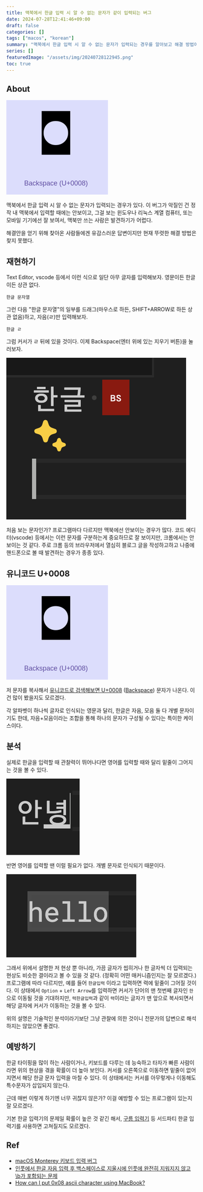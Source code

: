 ```yaml
---
title: 맥북에서 한글 입력 시 알 수 없는 문자가 같이 입력되는 버그
date: 2024-07-28T12:41:46+09:00
draft: false
categories: []
tags: ["macos", "korean"]
summary: "맥북에서 한글 입력 시 알 수 없는 문자가 입력되는 경우를 알아보고 해결 방법이 있는지 알아보자."
series: []
featuredImage: "/assets/img/20240728122945.png"
toc: true
---
```


## About

![/assets/img/20240728122945.png](/assets/img/20240728122945.png)

맥북에서 한글 입력 시 알 수 없는 문자가 입력되는 경우가 있다.
이 버그가 악질인 건 정작 내 맥북에서 입력할 때에는 안보이고, 그걸 보는 윈도우나 리눅스 계열 컴퓨터, 또는 모바일 기기에선 잘 보여서, 맥북만 쓰는 사람은 발견하기가 어렵다.

해결안을 얻기 위해 찾아온 사람들에겐 유감스러운 답변이지만 현재 뚜렷한 해결 방법은 찾지 못했다.

## 재현하기

Text Editor, vscode 등에서 이런 식으로 일단 아무 글자를 입력해보자. 영문이든 한글이든 상관 없다.

```
한글 문자열
```

그런 다음 "한글 문자열"의 일부를 드래그(마우스로 하든, SHIFT+ARROW로 하든 상관 없음)하고, 자음(ㄹ)만 입력해보자.

```
한글 ㄹ
```

그럼 커서가 ㄹ 뒤에 있을 것이다. 이제 Backspace(엔터 위에 있는 지우기 버튼)을 눌러보자.

![/assets/img/20240728120450.png](/assets/img/20240728120450.png)

처음 보는 문자인가? 프로그램마다 다르지만 맥북에선 안보이는 경우가 많다. 코드 에디터(vscode) 등에서는 이런 문자를 구분하는게 중요하므로 잘 보이지만, 크롬에서는 안보이는 것 같다.
주로 크롬 등의 브라우저에서 열심히 블로그 글을 작성하고하고 나중에 핸드폰으로 볼 때 발견하는 경우가 종종 있다.

## 유니코드 U+0008

![/assets/images/20240728122945.png](/assets/img/20240728122945.png)

저 문자를 복사해서 [유니코드로 검색해보면 U+0008](https://unicodeplus.com/U+0008) ([Backspace](https://en.wikipedia.org/wiki/Backspace)) 문자가 나온다. 이건 많이 봤을지도 모르겠다.

각 알파벳이 하나씩 글자로 인식되는 영문과 달리, 한글은 자음, 모음 둘 다 개별 문자이기도 한데, 자음+모음이라는 조합을 통해 하나의 문자가 구성될 수 있다는 특이한 케이스이다.

## 분석

실제로 한글을 입력할 때 관찰력이 뛰어나다면 영어를 입력할 때와 달리 밑줄이 그어지는 것을 볼 수 있다.

![/assets/img/20240728121933.png](/assets/img/20240728121933.png)

반면 영어를 입력할 땐 이럴 필요가 없다. 개별 문자로 인식되기 때문이다.

![/assets/img/20240728121938.png](/assets/img/20240728121938.png)

그래서 위에서 설명한 저 현상 뿐 아니라, 가끔 글자가 씹히거나 한 글자씩 더 입력되는 현상도 비슷한 결이라고 볼 수 있을 것 같다. (정확히 어떤 매커니즘인지는 잘 모르겠다.)
프로그램에 따라 다르지만, 예를 들어 `한글입력` 이라고 입력하면 력에 밑줄이 그어질 것이다. 이 상태에서 `Option` + `Left Arrow`를 입력하면 커서가 단어의 맨 첫번째 글자인 `한`으로 이동될 것을 기대하지만, `력한글입력`과 같이 `력`이라는 글자가 맨 앞으로 복사되면서 해당 글자에 커서가 이동하는 것을 볼 수 있다.

위의 설명은 기술적인 분석이라기보단 그냥 관찰에 의한 것이니 전문가의 답변으로 해석하지는 않았으면 좋겠다.

## 예방하기

한글 타이핑을 많이 하는 사람이거나, 키보드를 다루는 데 능숙하고 타자가 빠른 사람이라면 위의 현상을 겪을 확률이 더 높아 보인다.
커서를 오른쪽으로 이동하면 밑줄이 없어지면서 해당 한글 문자 입력을 마칠 수 있다. 이 상태에서는 커서를 아무렇게나 이동해도 특수문자가 삽입되지 않는다.

근데 매번 이렇게 하기엔 너무 귀찮지 않은가? 이걸 예방할 수 있는 프로그램이 있는지 잘 모르겠다.

기본 한글 입력기의 문제일 확률이 높은 것 같긴 해서, [구름 입력기](https://gureum.io/) 등 서드파티 한글 입력기를 사용하면 고쳐질지도 모르겠다.

## Ref

- [macOS Monterey 키보드 입력 버그
  ](https://jybaek.tistory.com/954)
- [인풋에서 한글 자음 입력 후 백스페이스로 지울시에 인풋에 완전히 지워지지 않고 \b가 포함되는 문제
  ](https://support.google.com/chrome/thread/167391056/%EC%9D%B8%ED%92%8B%EC%97%90%EC%84%9C-%ED%95%9C%EA%B8%80-%EC%9E%90%EC%9D%8C-%EC%9E%85%EB%A0%A5-%ED%9B%84-%EB%B0%B1%EC%8A%A4%ED%8E%98%EC%9D%B4%EC%8A%A4%EB%A1%9C-%EC%A7%80%EC%9A%B8%EC%8B%9C%EC%97%90-%EC%9D%B8%ED%92%8B%EC%97%90-%EC%99%84%EC%A0%84%ED%9E%88-%EC%A7%80%EC%9B%8C%EC%A7%80%EC%A7%80-%EC%95%8A%EA%B3%A0-b%EA%B0%80-%ED%8F%AC%ED%95%A8%EB%90%98%EB%8A%94-%EB%AC%B8%EC%A0%9C?hl=ko)
- [How can I put 0x08 ascii character using MacBook?
  ](https://stackoverflow.com/questions/4946056/how-can-i-put-0x08-ascii-character-using-macbook)
